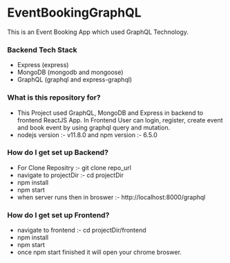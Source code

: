 # EventBookingGraphQL #

This is an Event Booking App which used GraphQL Technology.

### Backend Tech Stack ###
* Express (express)
* MongoDB (mongodb and mongoose)
* GraphQL (graphql and express-graphql)

### What is this repository for? ###

* This Project used GraphQL, MongoDB and Express in backend to frontend ReactJS App.
  In Frontend User can login, register, create event and book event by using graphql query and mutation.  
* nodejs version :- v11.8.0 and npm version :- 6.5.0

### How do I get set up Backend? ###

* For Clone Repositry :-   git clone repo_url
* navigate to projectDir :-  cd projectDir
* npm install
* npm start
* when server runs then in broswer :- http://localhost:8000/graphql

### How do I get set up Frontend? ###

* navigate to frontend :-  cd projectDir/frontend
* npm install
* npm start
* once npm start finished it will open your chrome broswer.


